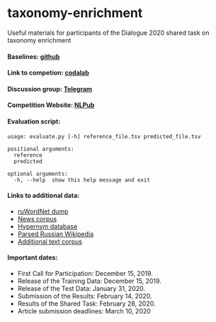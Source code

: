 # taxonomy-enrichment
Useful materials for participants of the Dialogue 2020 shared task on taxonomy enrichment

#### Baselines: [github](https://github.com/dialogue-evaluation/taxonomy-enrichment/tree/master/baselines)
#### Link to competion: [codalab](https://competitions.codalab.org/competitions/22168)
#### Discussion group: [Telegram](https://t.me/joinchat/Ckja7Vh00qPOU887pLonqQ)
#### Competition Website: [NLPub](https://russe.nlpub.org/2020/isa/)

#### Evaluation script:
```
usage: evaluate.py [-h] reference_file.tsv predicted_file.tsv

positional arguments:
  reference
  predicted

optional arguments:
  -h, --help  show this help message and exit
```

#### Links to additional data:

* [ruWordNet dump](https://drive.google.com/file/d/1McTwDUlw2AoDl-0xHlyH6y-mIVXOcn1U/view)
* [News corpus](http://bit.ly/38CLlmW)
* [Hypernym database](http://panchenko.me/data/joint/isas/ru-librusec-wiki-diff.csv.gz)
* [Parsed Russian Wikipedia](http://panchenko.me/data/joint/corpora/wikipedia-ru-2018.txt.gz)
* [Additional text corpus](http://panchenko.me/data/russe/librusec_fb2.plain.gz)

#### Important dates:
* First Call for Participation: December 15, 2019.
* Release of the Training Data: December 15, 2019.
* Release of the Test Data: January 31, 2020.
* Submission of the Results: February 14, 2020.
* Results of the Shared Task: February 28, 2020.
* Article submission deadlines: March 10, 2020
